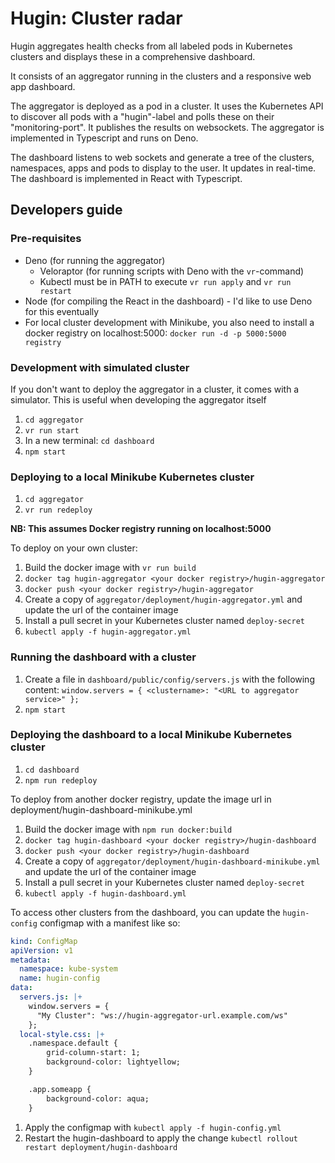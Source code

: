 Hugin: Cluster radar
====================

Hugin aggregates health checks from all labeled pods in Kubernetes clusters and displays these in a comprehensive dashboard.

It consists of an aggregator running in the clusters and a responsive web app dashboard.

The aggregator is deployed as a pod in a cluster. It uses the Kubernetes API to discover all pods with a "hugin"-label and polls these on their "monitoring-port". It publishes the results on websockets. The aggregator is implemented in Typescript and runs on Deno.

The dashboard listens to web sockets and generate a tree of the clusters, namespaces, apps and pods to display to the user. It updates in real-time. The dashboard is implemented in React with Typescript.

## Developers guide

### Pre-requisites

* Deno (for running the aggregator)
  * Veloraptor (for running scripts with Deno with the `vr`-command)
  * Kubectl must be in PATH to execute `vr run apply` and `vr run restart`
* Node (for compiling the React in the dashboard) - I'd like to use Deno for this eventually
* For local cluster development with Minikube, you also need to install a docker registry on localhost:5000: `docker run -d -p 5000:5000 registry`

### Development with simulated cluster

If you don't want to deploy the aggregator in a cluster, it comes with a simulator. This is useful when developing the aggregator itself

1. `cd aggregator`
2. `vr run start`
3. In a new terminal: `cd dashboard`
4. `npm start`

### Deploying to a local Minikube Kubernetes cluster

1. `cd aggregator`
2. `vr run redeploy`

**NB: This assumes Docker registry running on localhost:5000**

To deploy on your own cluster:

1. Build the docker image with `vr run build`
2. `docker tag hugin-aggregator <your docker registry>/hugin-aggregator`
3. `docker push <your docker registry>/hugin-aggregator`
4. Create a copy of `aggregator/deployment/hugin-aggregator.yml` and update the url of the container image
5. Install a pull secret in your Kubernetes cluster named `deploy-secret`
6. `kubectl apply -f hugin-aggregator.yml`


### Running the dashboard with a cluster

1. Create a file in `dashboard/public/config/servers.js` with the following content: `window.servers = { <clustername>: "<URL to aggregator service>" };`
2. `npm start`

### Deploying the dashboard to a local Minikube Kubernetes cluster

1. `cd dashboard`
2. `npm run redeploy`

To deploy from another docker registry, update the image url in deployment/hugin-dashboard-minikube.yml

1. Build the docker image with `npm run docker:build`
2. `docker tag hugin-dashboard <your docker registry>/hugin-dashboard`
3. `docker push <your docker registry>/hugin-dashboard`
4. Create a copy of `aggregator/deployment/hugin-dashboard-minikube.yml` and update the url of the container image
5. Install a pull secret in your Kubernetes cluster named `deploy-secret`
6. `kubectl apply -f hugin-dashboard.yml`


To access other clusters from the dashboard, you can update the `hugin-config` configmap with a manifest like so:

```yaml
kind: ConfigMap
apiVersion: v1
metadata:
  namespace: kube-system
  name: hugin-config
data:
  servers.js: |+
    window.servers = {
      "My Cluster": "ws://hugin-aggregator-url.example.com/ws"
    };
  local-style.css: |+
    .namespace.default {
        grid-column-start: 1;
        background-color: lightyellow;
    }

    .app.someapp {
        background-color: aqua;
    }
```

1. Apply the configmap with `kubectl apply -f hugin-config.yml`
2. Restart the hugin-dashboard to apply the change `kubectl rollout restart deployment/hugin-dashboard`
